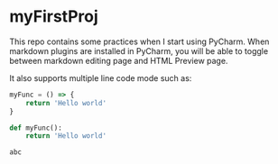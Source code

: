 # myFirstProj

This repo contains some practices when I start using PyCharm.
When markdown plugins are installed in PyCharm, you will be able to toggle between markdown editing page and HTML Preview page.

It also supports multiple line code mode such as:
```javascript
myFunc = () => {
    return 'Hello world'
}
```

```python
def myFunc():
    return 'Hello world'
```

`abc`
